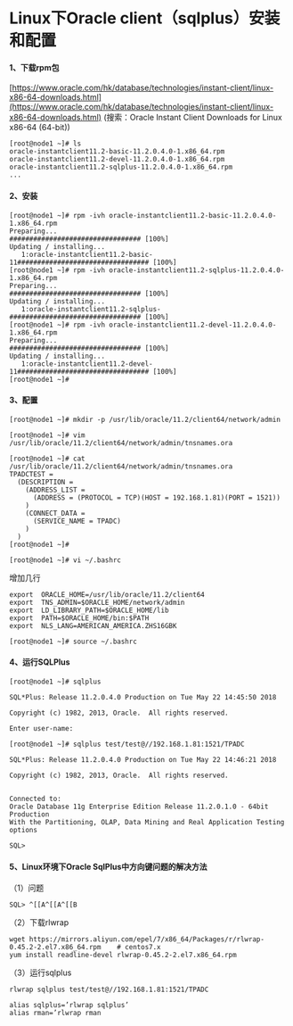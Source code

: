 # Linux下Oracle client（sqlplus）安装和配置

#### 1、下载rpm包

[https://www.oracle.com/hk/database/technologies/instant-client/linux-x86-64-downloads.html](https://www.oracle.com/hk/database/technologies/instant-client/linux-x86-64-downloads.html)      (搜索：Oracle Instant Client Downloads for Linux x86-64 (64-bit))

```
[root@node1 ~]# ls
oracle-instantclient11.2-basic-11.2.0.4.0-1.x86_64.rpm  
oracle-instantclient11.2-devel-11.2.0.4.0-1.x86_64.rpm  
oracle-instantclient11.2-sqlplus-11.2.0.4.0-1.x86_64.rpm  
...
```

#### 2、安装

```
[root@node1 ~]# rpm -ivh oracle-instantclient11.2-basic-11.2.0.4.0-1.x86_64.rpm 
Preparing...                          ################################# [100%]
Updating / installing...
   1:oracle-instantclient11.2-basic-11################################# [100%]
[root@node1 ~]# rpm -ivh oracle-instantclient11.2-sqlplus-11.2.0.4.0-1.x86_64.rpm 
Preparing...                          ################################# [100%]
Updating / installing...
   1:oracle-instantclient11.2-sqlplus-################################# [100%]
[root@node1 ~]# rpm -ivh oracle-instantclient11.2-devel-11.2.0.4.0-1.x86_64.rpm 
Preparing...                          ################################# [100%]
Updating / installing...
   1:oracle-instantclient11.2-devel-11################################# [100%]
[root@node1 ~]#
```

#### 3、配置

```
[root@node1 ~]# mkdir -p /usr/lib/oracle/11.2/client64/network/admin
```

```
[root@node1 ~]# vim /usr/lib/oracle/11.2/client64/network/admin/tnsnames.ora
```

```
[root@node1 ~]# cat /usr/lib/oracle/11.2/client64/network/admin/tnsnames.ora
TPADCTEST =
  (DESCRIPTION =
    (ADDRESS_LIST =
      (ADDRESS = (PROTOCOL = TCP)(HOST = 192.168.1.81)(PORT = 1521))
    )
    (CONNECT_DATA =
      (SERVICE_NAME = TPADC)
    )
  )
[root@node1 ~]# 
```

```
[root@node1 ~]# vi ~/.bashrc
```

 增加几行

```
export  ORACLE_HOME=/usr/lib/oracle/11.2/client64
export  TNS_ADMIN=$ORACLE_HOME/network/admin
export  LD_LIBRARY_PATH=$ORACLE_HOME/lib 
export  PATH=$ORACLE_HOME/bin:$PATH
export  NLS_LANG=AMERICAN_AMERICA.ZHS16GBK
```

```
[root@node1 ~]# source ~/.bashrc
```

#### 4、运行SQLPlus

```
[root@node1 ~]# sqlplus

SQL*Plus: Release 11.2.0.4.0 Production on Tue May 22 14:45:50 2018

Copyright (c) 1982, 2013, Oracle.  All rights reserved.

Enter user-name: 
```

```
[root@node1 ~]# sqlplus test/test@//192.168.1.81:1521/TPADC

SQL*Plus: Release 11.2.0.4.0 Production on Tue May 22 14:46:21 2018

Copyright (c) 1982, 2013, Oracle.  All rights reserved.


Connected to:
Oracle Database 11g Enterprise Edition Release 11.2.0.1.0 - 64bit Production
With the Partitioning, OLAP, Data Mining and Real Application Testing options

SQL>
```

#### 5、Linux环境下Oracle SqlPlus中方向键问题的解决方法

 （1）问题

```
SQL> ^[[A^[[A^[[B 
```

 （2）下载rlwrap

```
wget https://mirrors.aliyun.com/epel/7/x86_64/Packages/r/rlwrap-0.45.2-2.el7.x86_64.rpm    # centos7.x
yum install readline-devel rlwrap-0.45.2-2.el7.x86_64.rpm

```

 （3）运行sqlplus

```
rlwrap sqlplus test/test@//192.168.1.81:1521/TPADC
```

```
alias sqlplus=’rlwrap sqlplus’ 
alias rman=’rlwrap rman
```

‍
